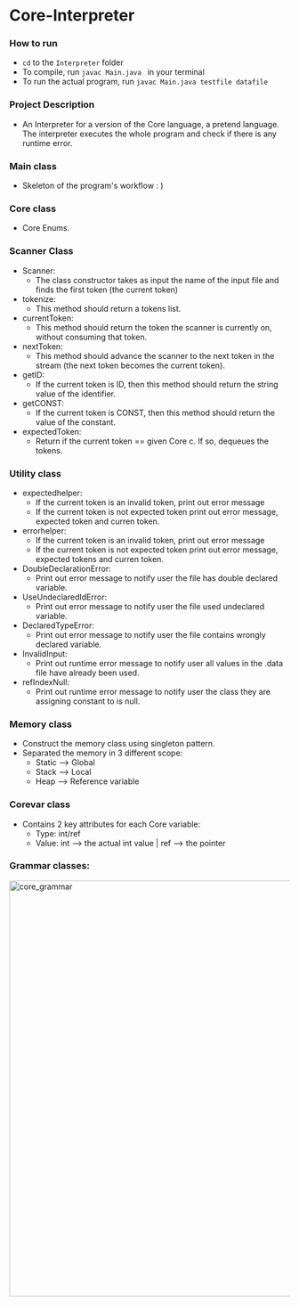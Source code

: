 # Core-Interpreter

### How to run
* ```cd``` to the ```Interpreter``` folder
* To compile, run ```javac Main.java ``` in your terminal
* To run the actual program, run ```javac Main.java testfile datafile```

### Project Description
* An Interpreter for a version of the Core language, a pretend language. The interpreter executes the whole program and check if there is any runtime error.

### Main class
* Skeleton of the program's workflow : )

### Core class
* Core Enums.

### Scanner Class
* Scanner:
    * The class constructor takes as input the name of the input file and finds the first token (the current token)
* tokenize:
    * This method should return a tokens list. 
* currentToken: 
    * This method should return the token the scanner is currently on, without consuming that token.
* nextToken:
    * This method should advance the scanner to the next token in the stream (the next token becomes the current token).
* getID: 
    * If the current token is ID, then this method should return the string value of the identifier.
* getCONST: 
    * If the current token is CONST, then this method should return the value of the constant.
* expectedToken:
    * Return if the current token == given Core c. If so, dequeues the tokens.

### Utility class
* expectedhelper:
    * If the current token is an invalid token, print out error message
    * If the current token is not expected token print out error message, expected token and curren token.
* errorhelper:
    * If the current token is an invalid token, print out error message
    * If the current token is not expected token print out error message, expected tokens and curren token.
* DoubleDeclarationError:
    * Print out error message to notify user the file has double declared variable. 
* UseUndeclaredIdError:
    * Print out error message to notify user the file used undeclared variable.
* DeclaredTypeError:
    * Print out error message to notify user the file contains wrongly declared variable.
* InvalidInput:
    * Print out runtime error message to notify user all values in the .data file have already been used.
* refIndexNull:
    * Print out runtime error message to notify user the class they are assigning constant to is null.
    
### Memory class
* Construct the memory class using singleton pattern.
* Separated the memory in 3 different scope:
    * Static --> Global
    * Stack --> Local
    * Heap --> Reference variable 
### Corevar class
* Contains 2 key attributes for each Core variable:
    * Type: int/ref
    * Value: int --> the actual int value | ref --> the pointer

### Grammar classes:
<img width="747" alt="core_grammar" src="https://user-images.githubusercontent.com/57778547/140388144-e59d4f02-7bfa-4e2a-946f-335bbbb91c12.png">








